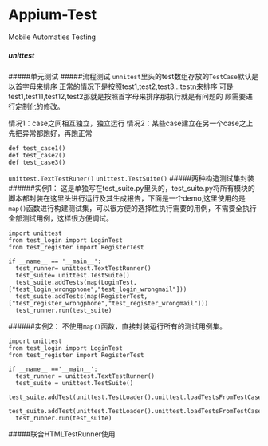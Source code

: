 # Appium-Test
Mobile Automaties Testing
##### unittest


#####单元测试
#####流程测试
```unnitest```里头的test数组存放的```TestCase```默认是以首字母来排序
正常的情况下是按照test1,test2,test3...testn来排序
可是test1,test11,test12,test2那就是按照首字母来排序那执行就是有问题的
顾需要进行定制化的修改。

情况1：case之间相互独立，独立运行
情况2：某些case建立在另一个case之上
先把异常都跑好，再跑正常
```python3
def test_case1()
def test_case2()
def test_case3()
```

```unittest.TextTestRuner()```
```unittest.TestSuite()```
#####两种构造测试集封装
######实例1：
这是单独写在test_suite.py里头的，test_suite.py将所有模块的脚本都封装在这里头进行运行及其生成报告，下面是一个demo,这里使用的是```map()```函数进行构建测试集，可以很方便的选择性执行需要的用例，不需要全执行全部测试用例，这样很方便调试。
```
import unittest
from test_login import LoginTest
from test_register import RegisterTest

if __name__ == '__main__':
  test_runner= unittest.TextTestRunner()
  test_suite= unittest.TestSuite()
  test_suite.addTests(map(LoginTest,["test_login_wrongphone","test_login_wrongmail"]))
  test_suite.addTests(map(RegisterTest,["test_register_wrongphone","test_register_wrongmail"]))
  test_runner.run(test_suite)
```
######实例2：
不使用```map()```函数，直接封装运行所有的测试用例集。
```
import unittest
from test_login import LoginTest
from test_register import RegisterTest

if __name__ =='__main__':
  test_runner = unittest.TextTestRunner()
  test_suite = unittest.TestSuite()
  test_suite.addTest(unittest.TestLoader().unittest.loadTestsFromTestCase(LoginTest))
  test_suite.addTest(unittest.TestLoader().unittest.loadTestsFromTestCase(RegisterTest))
  test_runner.run(test_suite)
```
#####联合HTMLTestRunner使用

